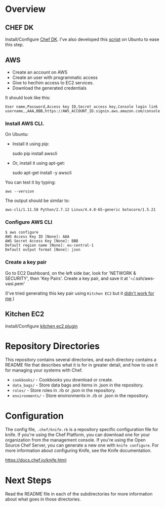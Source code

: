 # Overview

## CHEF DK

Install/Configure [Chef DK](https://docs.chef.io/install_dk.html).
I've also developed this [script](https://gist.github.com/valterhenrique/b0d2039ca58bf5bcc81ac25b74fb52cb) on Ubuntu to ease this step.

## AWS

* Create an account on AWS
* Create an user with programmatic access
* Give to her/him access to EC2 services.
* Download the generated credentials

It should look like this:

    User name,Password,Access key ID,Secret access key,Console login link
    username,,AAA,BBB,https://AWS_ACCOUNT_ID.signin.aws.amazon.com/console

### Install AWS CLI.

On Ubuntu:

* Install it using pip:

    sudo pip install awscli

* Or, install it using apt-get:

    sudo apt-get install -y awscli

You can test it by typing:

    aws --version

The output should be similar to:

    aws-cli/1.11.58 Python/2.7.12 Linux/4.4.0-65-generic botocore/1.5.21

### Configure AWS CLI

    $ aws configure
    AWS Access Key ID [None]: AAA
    AWS Secret Access Key [None]: BBB
    Default region name [None]: eu-central-1
    Default output format [None]: json

### Create a key pair

Go to EC2 Dashboard, on the left side bar, look for 'NETWORK & SECURITY', then 'Key Pairs'.
Create a key pair, and save it at '~/.ssh/aws-vasi.pem'

(I've tried generating this key pair using `Kitchen EC2` but it [didn't work for me](https://github.com/test-kitchen/kitchen-docker/issues/202).)

## Kitchen EC2

Install/Configure [kitchen ec2 plugin](https://github.com/test-kitchen/kitchen-ec2#initial-setup)


# Repository Directories

This repository contains several directories, and each directory contains a README file that describes what it is for in greater detail, and how to use it for managing your systems with Chef.

- `cookbooks/` - Cookbooks you download or create.
- `data_bags/` - Store data bags and items in .json in the repository.
- `roles/` - Store roles in .rb or .json in the repository.
- `environments/` - Store environments in .rb or .json in the repository.

# Configuration

The config file, `.chef/knife.rb` is a repository specific configuration file for knife. If you're using the Chef Platform, you can download one for your organization from the management console. If you're using the Open Source Chef Server, you can generate a new one with `knife configure`. For more information about configuring Knife, see the Knife documentation.

<https://docs.chef.io/knife.html>

# Next Steps

Read the README file in each of the subdirectories for more information about what goes in those directories.
